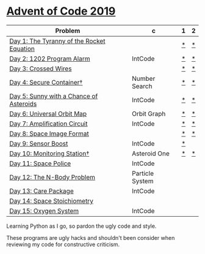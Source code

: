 # [Advent of Code 2019](https://adventofcode.com/2019) 


| Problem | c | 1 | 2 |
| --- | --- | --- | ---|
| [Day 1: The Tyranny of the Rocket Equation](https://adventofcode.com/2019/day/1)  |  | [*](https://raw.githubusercontent.com/dnabre/advent_2019/master/aoc_1.py)   | [*](https://raw.githubusercontent.com/dnabre/advent_2019/master/aoc_1.py) |
| [Day 2: 1202 Program Alarm](https://adventofcode.com/2019/day/2)  | IntCode | [*](https://raw.githubusercontent.com/dnabre/advent_2019/master/aoc_2.py)   | [*](https://raw.githubusercontent.com/dnabre/advent_2019/master/aoc_2.py) |
| [Day 3: Crossed Wires](https://adventofcode.com/2019/day/3)  |   |[*](https://raw.githubusercontent.com/dnabre/advent_2019/master/aoc_3.py)   | [*](https://raw.githubusercontent.com/dnabre/advent_2019/master/aoc_3.py) |
| [Day 4: Secure Container†](https://adventofcode.com/2019/day/4)  | Number Search | [*](https://raw.githubusercontent.com/dnabre/advent_2019/master/aoc_4.py)   | [*](https://raw.githubusercontent.com/dnabre/advent_2019/master/aoc_4.py) |
| [Day 5: Sunny with a Chance of Asteroids](https://adventofcode.com/2019/day/5)  | IntCode |[*](https://raw.githubusercontent.com/dnabre/advent_2019/master/aoc_5.py)   | [*](https://raw.githubusercontent.com/dnabre/advent_2019/master/aoc_5.py) |
| [Day 6: Universal Orbit Map](https://adventofcode.com/2019/day/6)  |  Orbit Graph | [*](https://raw.githubusercontent.com/dnabre/advent_2019/master/aoc_6.py)   | [*](https://raw.githubusercontent.com/dnabre/advent_2019/master/aoc_6.py) |
| [Day 7: Amplification Circuit](https://adventofcode.com/2019/day/7)  | IntCode   | [*](https://raw.githubusercontent.com/dnabre/advent_2019/master/aoc_7.py)   | [*](https://raw.githubusercontent.com/dnabre/advent_2019/master/aoc_7.py) |
| [Day 8: Space Image Format](https://adventofcode.com/2019/day/8)  |   | [*](https://raw.githubusercontent.com/dnabre/advent_2019/master/aoc_8.py)   | [*](https://raw.githubusercontent.com/dnabre/advent_2019/master/aoc_8.py) |
| [Day 9: Sensor Boost ](https://adventofcode.com/2019/day/9)  | IntCode |    [*](https://raw.githubusercontent.com/dnabre/advent_2019/master/aoc_9.py)   | [ ](https://raw.githubusercontent.com/dnabre/advent_2019/master/aoc_9.py) |
| [Day 10: Monitoring Station†](https://adventofcode.com/2019/day/10) | Asteroid One| [*](https://raw.githubusercontent.com/dnabre/advent_2019/master/aoc_10.py)   | [*](https://raw.githubusercontent.com/dnabre/advent_2019/master/aoc_10.py) |
| [Day 11: Space Police](https://adventofcode.com/2019/day/11) | IntCode| [ ](https://raw.githubusercontent.com/dnabre/advent_2019/master/aoc_11.py)   | [ ](https://raw.githubusercontent.com/dnabre/advent_2019/master/aoc_11.py) |
| [Day 12: The N-Body Problem](https://adventofcode.com/2019/day/12) | Particle  System| [ ](https://raw.githubusercontent.com/dnabre/advent_2019/master/aoc_12.py)   | [ ](https://raw.githubusercontent.com/dnabre/advent_2019/master/aoc_12.py) |
| [Day 13: Care Package ](https://adventofcode.com/2019/day/13) | IntCode| [ ](https://raw.githubusercontent.com/dnabre/advent_2019/master/aoc_13.py)   | [ ](https://raw.githubusercontent.com/dnabre/advent_2019/master/aoc_13.py) |
| [Day 14: Space Stoichiometry](https://adventofcode.com/2019/day/14) | | [ ](https://raw.githubusercontent.com/dnabre/advent_2019/master/aoc_14.py)   | [ ](https://raw.githubusercontent.com/dnabre/advent_2019/master/aoc_14.py) |
| [Day 15: Oxygen System](https://adventofcode.com/2019/day/15) | IntCode | [ ](https://raw.githubusercontent.com/dnabre/advent_2019/master/aoc_15.py)   | [ ](https://raw.githubusercontent.com/dnabre/advent_2019/master/aoc_15.py) |





Learning Python as I go, so pardon the ugly code and style.

  These programs are ugly hacks and shouldn't been consider when reviewing my code for constructive criticism.

 